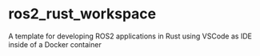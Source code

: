 # ros2_rust_workspace
A template for developing ROS2 applications in Rust using VSCode as IDE inside of a Docker container
